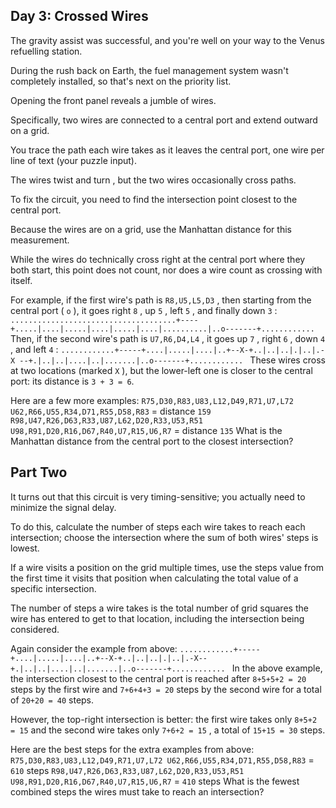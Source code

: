 ## Day 3: Crossed Wires

 The gravity assist was successful, and you're well on your way to the Venus refuelling station.

During the rush back on Earth, the fuel management system wasn't completely installed, so that's next on the priority list.

Opening the front panel reveals a jumble of wires.

Specifically, two wires are connected to a central port and extend outward on a grid.

You trace the path each wire takes as it leaves the central port, one wire per line of text (your puzzle input).

The wires twist and turn , but the two wires occasionally cross paths.

To fix the circuit, you need to find the intersection point closest to the central port.

Because the wires are on a grid, use the Manhattan distance for this measurement.

While the wires do technically cross right at the central port where they both start, this point does not count, nor does a wire count as crossing with itself.

For example, if the first wire's path is ` R8,U5,L5,D3 ` , then starting from the central port ( ` o ` ), it goes right ` 8 ` , up ` 5 ` , left ` 5 ` , and finally down ` 3 ` : `.....................................+----+.....|....|.....|....|.....|....|..........|..o-------+............ ` Then, if the second wire's path is ` U7,R6,D4,L4 ` , it goes up ` 7 ` , right ` 6 ` , down ` 4 ` , and left ` 4 ` : `............+-----+....|.....|....|..+--X-+..|..|..|.|..|.- X --+.|..|..|....|..|.......|..o-------+............ ` These wires cross at two locations (marked ` X ` ), but the lower-left one is closer to the central port: its distance is ` 3 + 3 = 6 `.

Here are a few more examples: ` R75,D30,R83,U83,L12,D49,R71,U7,L72 U62,R66,U55,R34,D71,R55,D58,R83 ` = distance ` 159 ` ` R98,U47,R26,D63,R33,U87,L62,D20,R33,U53,R51 U98,R91,D20,R16,D67,R40,U7,R15,U6,R7 ` = distance ` 135 ` What is the Manhattan distance from the central port to the closest intersection? 

## Part Two

 It turns out that this circuit is very timing-sensitive; you actually need to minimize the signal delay.

To do this, calculate the number of steps each wire takes to reach each intersection; choose the intersection where the sum of both wires' steps is lowest.

If a wire visits a position on the grid multiple times, use the steps value from the first time it visits that position when calculating the total value of a specific intersection.

The number of steps a wire takes is the total number of grid squares the wire has entered to get to that location, including the intersection being considered.

Again consider the example from above: `............+-----+....|.....|....|..+--X-+..|..|..|.|..|.-X--+.|..|..|....|..|.......|..o-------+............ ` In the above example, the intersection closest to the central port is reached after ` 8+5+5+2 = 20 ` steps by the first wire and ` 7+6+4+3 = 20 ` steps by the second wire for a total of ` 20+20 = 40 ` steps.

However, the top-right intersection is better: the first wire takes only ` 8+5+2 = 15 ` and the second wire takes only ` 7+6+2 = 15 ` , a total of ` 15+15 = 30 ` steps.

Here are the best steps for the extra examples from above: ` R75,D30,R83,U83,L12,D49,R71,U7,L72 U62,R66,U55,R34,D71,R55,D58,R83 ` = ` 610 ` steps ` R98,U47,R26,D63,R33,U87,L62,D20,R33,U53,R51 U98,R91,D20,R16,D67,R40,U7,R15,U6,R7 ` = ` 410 ` steps What is the fewest combined steps the wires must take to reach an intersection? 
